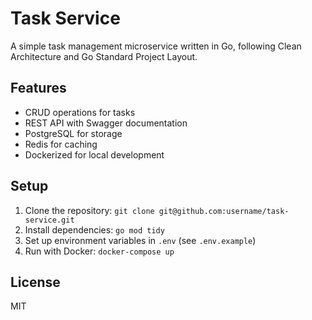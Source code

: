 # Task Service

A simple task management microservice written in Go, following Clean Architecture and Go Standard Project Layout.

## Features
- CRUD operations for tasks
- REST API with Swagger documentation
- PostgreSQL for storage
- Redis for caching
- Dockerized for local development

## Setup
1. Clone the repository: `git clone git@github.com:username/task-service.git`
2. Install dependencies: `go mod tidy`
3. Set up environment variables in `.env` (see `.env.example`)
4. Run with Docker: `docker-compose up`

## License
MIT
